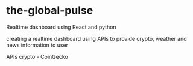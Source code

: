 # the-global-pulse
Realtime dashboard using React and python

creating a realtime dashboard using APIs to provide crypto, weather and news information to user

APIs
    crypto - CoinGecko
